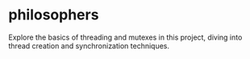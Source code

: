 # philosophers
Explore the basics of threading and mutexes in this project, diving into thread creation and synchronization techniques.

